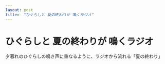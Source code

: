 ```yaml
---
layout: post
title:  "ひぐらしと 夏の終わりが 鳴くラジオ"
---
```


# ひぐらしと 夏の終わりが 鳴くラジオ

夕暮れのひぐらしの鳴き声に重なるように、ラジオから流れる「夏の終わり」

